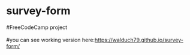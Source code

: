 # survey-form
#FreeCodeCamp project<br><br>
#you can see working version here:https://walduch79.github.io/survey-form/
